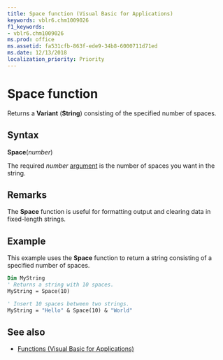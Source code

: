```yaml
---
title: Space function (Visual Basic for Applications)
keywords: vblr6.chm1009026
f1_keywords:
- vblr6.chm1009026
ms.prod: office
ms.assetid: fa531cfb-863f-ede9-34b8-6000711d71ed
ms.date: 12/13/2018
localization_priority: Priority
---
```



# Space function

Returns a **Variant** (**String**) consisting of the specified number of spaces.

## Syntax

**Space**(_number_)

The required _number_ [argument](../../Glossary/vbe-glossary.md#argument) is the number of spaces you want in the string.

## Remarks

The **Space** function is useful for formatting output and clearing data in fixed-length strings.

## Example

This example uses the **Space** function to return a string consisting of a specified number of spaces.


```vb
Dim MyString
' Returns a string with 10 spaces.
MyString = Space(10)

' Insert 10 spaces between two strings.
MyString = "Hello" & Space(10) & "World"

```

## See also

- [Functions (Visual Basic for Applications)](../functions-visual-basic-for-applications.md)
